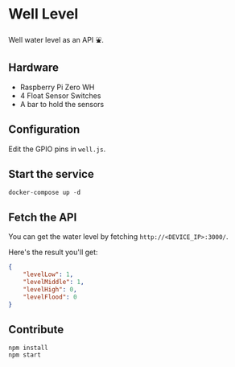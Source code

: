 # Well Level

Well water level as an API ⛲️.

## Hardware

* Raspberry Pi Zero WH
* 4 Float Sensor Switches
* A bar to hold the sensors

## Configuration

Edit the GPIO pins in `well.js`.

## Start the service

`docker-compose up -d`

## Fetch the API

You can get the water level by fetching `http://<DEVICE_IP>:3000/`.

Here's the result you'll get:

```json
{
    "levelLow": 1,
    "levelMiddle": 1,
    "levelHigh": 0,
    "levelFlood": 0
}
```

## Contribute

```
npm install
npm start
```
